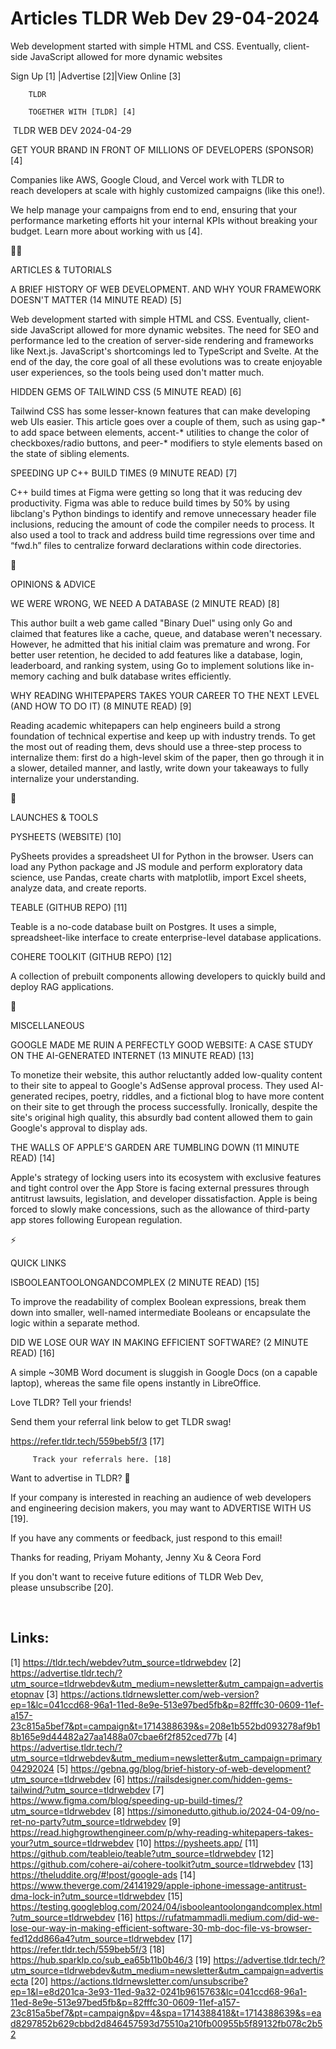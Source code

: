 # Articles TLDR Web Dev 29-04-2024

Web development started with simple HTML and CSS. Eventually,
client-side JavaScript allowed for more dynamic websites  

 Sign Up [1] |Advertise [2]|View Online [3] 

		TLDR 

		TOGETHER WITH [TLDR] [4]

 TLDR WEB DEV 2024-04-29

 GET YOUR BRAND IN FRONT OF MILLIONS OF DEVELOPERS (SPONSOR) [4] 

 Companies like AWS, Google Cloud, and Vercel work with TLDR to
reach developers at scale with highly customized campaigns (like
this one!).

We help manage your campaigns from end to end, ensuring that your
performance marketing efforts hit your internal KPIs without breaking
your budget. Learn more about working with us [4].

🧑‍💻 

ARTICLES & TUTORIALS

 A BRIEF HISTORY OF WEB DEVELOPMENT. AND WHY YOUR FRAMEWORK DOESN'T
MATTER (14 MINUTE READ) [5] 

 Web development started with simple HTML and CSS. Eventually,
client-side JavaScript allowed for more dynamic websites. The need for
SEO and performance led to the creation of server-side rendering and
frameworks like Next.js. JavaScript's shortcomings led to TypeScript
and Svelte. At the end of the day, the core goal of all these
evolutions was to create enjoyable user experiences, so the tools
being used don't matter much. 

 HIDDEN GEMS OF TAILWIND CSS (5 MINUTE READ) [6] 

 Tailwind CSS has some lesser-known features that can make developing
web UIs easier. This article goes over a couple of them, such as using
gap-* to add space between elements, accent-* utilities to change the
color of checkboxes/radio buttons, and peer-* modifiers to style
elements based on the state of sibling elements. 

 SPEEDING UP C++ BUILD TIMES (9 MINUTE READ) [7] 

 C++ build times at Figma were getting so long that it was reducing
dev productivity. Figma was able to reduce build times by 50% by using
libclang's Python bindings to identify and remove unnecessary header
file inclusions, reducing the amount of code the compiler needs to
process. It also used a tool to track and address build time
regressions over time and “fwd.h” files to centralize forward
declarations within code directories. 

🧠 

OPINIONS & ADVICE

 WE WERE WRONG, WE NEED A DATABASE (2 MINUTE READ) [8] 

 This author built a web game called "Binary Duel" using only Go and
claimed that features like a cache, queue, and database weren't
necessary. However, he admitted that his initial claim was premature
and wrong. For better user retention, he decided to add features like
a database, login, leaderboard, and ranking system, using Go to
implement solutions like in-memory caching and bulk database writes
efficiently. 

 WHY READING WHITEPAPERS TAKES YOUR CAREER TO THE NEXT LEVEL (AND HOW
TO DO IT) (8 MINUTE READ) [9] 

 Reading academic whitepapers can help engineers build a strong
foundation of technical expertise and keep up with industry trends. To
get the most out of reading them, devs should use a three-step process
to internalize them: first do a high-level skim of the paper, then go
through it in a slower, detailed manner, and lastly, write down your
takeaways to fully internalize your understanding. 

🚀 

LAUNCHES & TOOLS

 PYSHEETS (WEBSITE) [10] 

 PySheets provides a spreadsheet UI for Python in the browser. Users
can load any Python package and JS module and perform exploratory data
science, use Pandas, create charts with matplotlib, import Excel
sheets, analyze data, and create reports. 

 TEABLE (GITHUB REPO) [11] 

 Teable is a no-code database built on Postgres. It uses a simple,
spreadsheet-like interface to create enterprise-level database
applications. 

 COHERE TOOLKIT (GITHUB REPO) [12] 

 A collection of prebuilt components allowing developers to quickly
build and deploy RAG applications. 

🎁 

MISCELLANEOUS

 GOOGLE MADE ME RUIN A PERFECTLY GOOD WEBSITE: A CASE STUDY ON THE
AI-GENERATED INTERNET (13 MINUTE READ) [13] 

 To monetize their website, this author reluctantly added low-quality
content to their site to appeal to Google's AdSense approval process.
They used AI-generated recipes, poetry, riddles, and a fictional blog
to have more content on their site to get through the process
successfully. Ironically, despite the site's original high quality,
this absurdly bad content allowed them to gain Google's approval to
display ads. 

 THE WALLS OF APPLE'S GARDEN ARE TUMBLING DOWN (11 MINUTE READ) [14] 

 Apple's strategy of locking users into its ecosystem with exclusive
features and tight control over the App Store is facing external
pressures through antitrust lawsuits, legislation, and developer
dissatisfaction. Apple is being forced to slowly make concessions,
such as the allowance of third-party app stores following European
regulation. 

⚡ 

QUICK LINKS

 ISBOOLEANTOOLONGANDCOMPLEX (2 MINUTE READ) [15] 

 To improve the readability of complex Boolean expressions, break them
down into smaller, well-named intermediate Booleans or encapsulate the
logic within a separate method. 

 DID WE LOSE OUR WAY IN MAKING EFFICIENT SOFTWARE? (2 MINUTE READ)
[16] 

 A simple ~30MB Word document is sluggish in Google Docs (on a capable
laptop), whereas the same file opens instantly in LibreOffice. 

Love TLDR? Tell your friends!

 Send them your referral link below to get TLDR swag! 

 https://refer.tldr.tech/559beb5f/3 [17] 

		 Track your referrals here. [18] 

Want to advertise in TLDR? 📰

 If your company is interested in reaching an audience of web
developers and engineering decision makers, you may want to ADVERTISE
WITH US [19]. 

 If you have any comments or feedback, just respond to this email! 

Thanks for reading, 
Priyam Mohanty, Jenny Xu & Ceora Ford 

If you don't want to receive future editions of TLDR Web Dev,
please unsubscribe [20]. 

  

 

Links:
------
[1] https://tldr.tech/webdev?utm_source=tldrwebdev
[2] https://advertise.tldr.tech/?utm_source=tldrwebdev&utm_medium=newsletter&utm_campaign=advertisetopnav
[3] https://actions.tldrnewsletter.com/web-version?ep=1&lc=041ccd68-96a1-11ed-8e9e-513e97bed5fb&p=82fffc30-0609-11ef-a157-23c815a5bef7&pt=campaign&t=1714388639&s=208e1b552bd093278af9b18b165e9d44482a27aa1488a07cbae6f2f852ced77b
[4] https://advertise.tldr.tech/?utm_source=tldrwebdev&utm_medium=newsletter&utm_campaign=primary04292024
[5] https://gebna.gg/blog/brief-history-of-web-development?utm_source=tldrwebdev
[6] https://railsdesigner.com/hidden-gems-tailwind/?utm_source=tldrwebdev
[7] https://www.figma.com/blog/speeding-up-build-times/?utm_source=tldrwebdev
[8] https://simonedutto.github.io/2024-04-09/no-ret-no-party?utm_source=tldrwebdev
[9] https://read.highgrowthengineer.com/p/why-reading-whitepapers-takes-your?utm_source=tldrwebdev
[10] https://pysheets.app/
[11] https://github.com/teableio/teable?utm_source=tldrwebdev
[12] https://github.com/cohere-ai/cohere-toolkit?utm_source=tldrwebdev
[13] https://theluddite.org/#!post/google-ads
[14] https://www.theverge.com/24141929/apple-iphone-imessage-antitrust-dma-lock-in?utm_source=tldrwebdev
[15] https://testing.googleblog.com/2024/04/isbooleantoolongandcomplex.html?utm_source=tldrwebdev
[16] https://rufatmammadli.medium.com/did-we-lose-our-way-in-making-efficient-software-30-mb-doc-file-vs-browser-fed12dd866a4?utm_source=tldrwebdev
[17] https://refer.tldr.tech/559beb5f/3
[18] https://hub.sparklp.co/sub_ea65b11b0b46/3
[19] https://advertise.tldr.tech/?utm_source=tldrwebdev&utm_medium=newsletter&utm_campaign=advertisecta
[20] https://actions.tldrnewsletter.com/unsubscribe?ep=1&l=e8d201ca-3e93-11ed-9a32-0241b9615763&lc=041ccd68-96a1-11ed-8e9e-513e97bed5fb&p=82fffc30-0609-11ef-a157-23c815a5bef7&pt=campaign&pv=4&spa=1714388418&t=1714388639&s=ead8297852b629cbbd2d846457593d75510a210fb00955b5f89132fb078c2b52